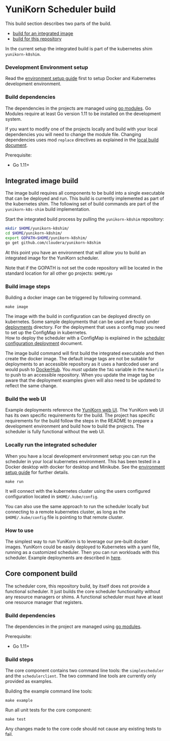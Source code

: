 # YuniKorn Scheduler build

This build section describes two parts of the build.
- [build for an integrated image](#Integrated-image-build)
- [build for this repository](#Core-component-build)

In the current setup the integrated build is part of the kubernetes shim `yunikorn-k8shim`.

### Development Environment setup

Read the [environment setup guide](env-setup.md) first to setup Docker and Kubernetes development environment.

### Build dependencies

The dependencies in the projects are managed using [go modules](https://blog.golang.org/using-go-modules).
Go Modules require at least Go version 1.11 to be installed on the development system.

If you want to modify one of the projects locally and build with your local dependencies you will need to change the module file. 
Changing dependencies uses mod `replace` directives as explained in the [local build document](build-local.md).  

Prerequisite:
- Go 1.11+

## Integrated image build

The image build requires all components to be build into a single executable that can be deployed and run.
This build is currently implemented as part of the kubernetes shim. The following set of build commands are part of the `yunikorn-k8s-shim` build implementation.

Start the integrated build process by pulling the `yunikorn-k8shim` repository:
```bash
mkdir $HOME/yunikorn-k8shim/
cd $HOME/yunikorn-k8shim/
export GOPATH=$HOME/yunikorn-k8shim/
go get github.com/cloudera/yunikorn-k8shim
```
At this point you have an environment that will allow you to build an integrated image for the YuniKorn scheduler.

Note that if the GOPATH is not set the code repository will be located in the standard location for all other go projects: `$HOME/go`

### Build image steps

Building a docker image can be triggered by following command.

```
make image
```

The image with the build in configuration can be deployed directly on kubernetes. Some sample deployments that can be used are found under [deployments](https://github.com/cloudera/yunikorn-k8shim/tree/master/deployments/scheduler) directory.
For the deployment that uses a config map you need to set up the ConfigMap in kubernetes.  
How to deploy the scheduler with a ConfigMap is explained in the [scheduler configuration deployment](configure-scheduler.md) document.

The image build command will first build the integrated executable and then create the docker image.
The default image tags are not be suitable for deployments to an accessible repository as it uses a hardcoded user and would push to [DockerHub](https://hub.docker.com/r/yunikorn/yunikorn-scheduler-k8s).
You *must* update the `TAG` variable in the `Makefile` to push to an accessible repository.
When you update the image tag be aware that the deployment examples given will also need to be updated to reflect the same change.

### Build the web UI

Example deployments reference the [YuniKorn web UI](https://github.com/cloudera/yunikorn-web). 
The YuniKorn web UI has its own specific requirements for the build. The project has specific requirements for the build follow the steps in the README to prepare a development environment and build how to build the projects.
The scheduler is fully functional without the web UI. 

### Locally run the integrated scheduler

When you have a local development environment setup you can run the scheduler in your local kubernetes environment.
This has been tested in a Docker desktop with docker for desktop and Minikube. See the [environment setup guide](env-setup.md) for further details.

```
make run
```
It will connect with the kubernetes cluster using the users configured configuration located in `$HOME/.kube/config`.

You can also use the same approach to run the scheduler locally but connecting to a remote kubernetes cluster,
as long as the `$HOME/.kube/config` file is pointing to that remote cluster.

### How to use 

The simplest way to run YuniKorn is to leverage our pre-built docker images.
YuniKorn could be easily deployed to Kubernetes with a yaml file, running as a customized scheduler.
Then you can run workloads with this scheduler. Example deployments are described in [here](user-guide.md).

## Core component build

The scheduler core, this repository build, by itself does not provide a functional scheduler. 
It just builds the core scheduler functionality without any resource managers or shims.
A functional scheduler must have at least one resource manager that registers.

### Build dependencies
The dependencies in the project are managed using [go modules](https://blog.golang.org/using-go-modules).   

Prerequisite:
- Go 1.11+

### Build steps
The core component contains two command line tools: the `simplescheduler` and the `schedulerclient`.
The two command line tools are currently only provided as examples.

Building the example command line tools:
```
make example
```  

Run all unit tests for the core component: 
```
make test
```
Any changes made to the core code should not cause any existing tests to fail.